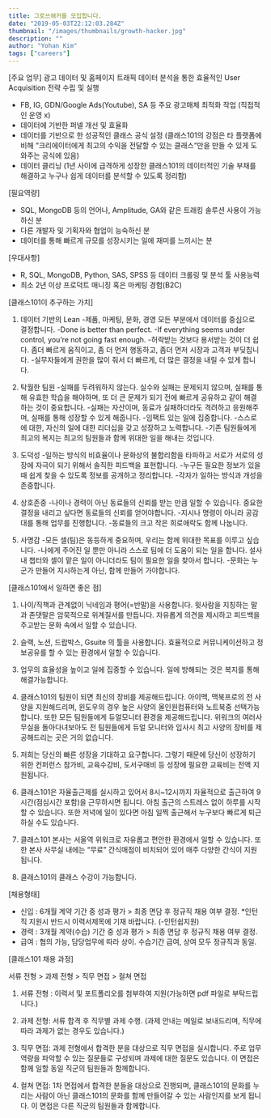 ```yaml
---
title: 그로쓰해커를 모집합니다.
date: "2019-05-03T22:12:03.284Z"
thumbnail: "/images/thumbnails/growth-hacker.jpg"
description: ""
author: "Yohan Kim"
tags: ["careers"]
---
```


[주요 업무]
광고 데이터 및 홈페이지 트래픽 데이터 분석을 통한 효율적인 User Acquisition 전략 수립 및 실행

- FB, IG, GDN/Google Ads(Youtube), SA 등 주요 광고매체 최적화 작업 (직접적인 운영 x)
- 데이터에 기반한 퍼넬 개선 및 효율화
- 데이터를 기반으로 한 성공적인 클래스 공식 설정 (클래스101의 강점은 타 플랫폼에 비해 “크리에이터에게 최고의 수익을 전달할 수 있는 클래스“만을 만들 수 있게 도와주는 공식에 있음)
- 데이터 클리닝 (1년 사이에 급격하게 성장한 클래스101의 데이터적인 기술 부채를 해결하고 누구나 쉽게 데이터를 분석할 수 있도록 정리함)


[필요역량]
- SQL, MongoDB 등의 언어나, Amplitude, GA와 같은 트래킹 솔루션 사용이 가능하신 분
- 다른 개발자 및 기획자와 협업이 능숙하신 분
- 데이터를 통해 빠르게 규모를 성장시키는 일에 재미를 느끼시는 분


[우대사항]
- R, SQL, MongoDB, Python, SAS, SPSS 등 데이터 크롤링 및 분석 툴 사용능력
- 최소 2년 이상 프로덕트 매니징 혹은 마케팅 경험(B2C)


[클래스101이 추구하는 가치]

1. 데이터 기반의 Lean
-제품, 마케팅, 문화, 경영 모든 부분에서 데이터를 중심으로 결정합니다.
-Done is better than perfect.
-If everything seems under control, you’re not going fast enough.
-허락받는 것보다 용서받는 것이 더 쉽다. 좀더 빠르게 움직이고, 좀 더 먼저 행동하고, 좀더 먼저 시장과 고객과 부딪칩니다.
-실무자들에게 권한을 많이 줘서 더 빠르게, 더 많은 결정을 내릴 수 있게 합니다.

2. 탁월한 팀원
-실패를 두려워하지 않는다. 실수와 실패는 문제되지 않으며, 실패를 통해 유효한 학습을 해야하며, 또 더 큰 문제가 되기 전에 빠르게 공유하고 같이 해결하는 것이 중요합니다.
-실패는 자산이며, 동료가 실패하더라도 격려하고 응원해주며, 실패를 통해 성장할 수 있게 해줍니다.
-임팩트 있는 일에 집중합니다.
-스스로에 대한, 자신의 일에 대한 리더십을 갖고 성장하고 노력합니다.
-기존 팀원들에게 최고의 복지는 최고의 팀원들과 함께 위대한 일을 해내는 것입니다.

3. 도덕성
-일하는 방식의 비효율이나 문화상의 불합리함을 타파하고 서로가 서로의 성장에 자극이 되기 위해서 솔직한 피드백을 표현합니다.
-누구든 필요한 정보가 있을때 쉽게 찾을 수 있도록 정보를 공개하고 정리합니다.
-각자가 일하는 방식과 개성을 존중합니다.

4. 상호존중
-나이나 경력이 아닌 동료들의 신뢰를 받는 만큼 일할 수 있습니다. 중요한 결정을 내리고 싶다면 동료들의 신뢰를 얻어야합니다.
-지시나 명령이 아니라 공감대를 통해 업무를 진행합니다.
-동료들의 크고 작은 희로애락도 함께 나눕니다.

5. 사명감
-모든 셀(팀)은 동등하게 중요하며, 우리는 함께 위대한 목표를 이루고 싶습니다.
-나에게 주어진 일 뿐만 아니라 스스로 팀에 더 도움이 되는 일을 합니다. 설사 내 챕터와 셀이 맡은 일이 아니더라도 팀이 필요한 일을 찾아서 합니다.
-문화는 누군가 만들어 지시하는게 아닌, 함께 만들어 가야합니다.


[클래스101에서 일하면 좋은 점]

1. 나이/직책과 관계없이 닉네임과 평어(=반말)을 사용합니다. 윗사람을 지칭하는 말과 존댓말은 암묵적으로 위계질서를 만듭니다. 자유롭게 의견을 제시하고 피드백을 주고받는 문화 속에서 일할 수 있습니다.

2. 슬랙, 노션, 드랍박스, Gsuite 의 툴을 사용합니다. 효율적으로 커뮤니케이션하고 정보공유를 할 수 있는 환경에서 일할 수 있습니다.

3. 업무의 효율성을 높이고 일에 집중할 수 있습니다. 일에 방해되는 것은 복지를 통해 해결가능합니다.

4. 클래스101의 팀원이 되면 최신의 장비를 제공해드립니다. 아이맥, 맥북프로의 전 사양을 지원해드리며, 윈도우의 경우 높은 사양의 올인원컴퓨터와 노트북중 선택가능합니다. 또한 모든 팀원들에게 듀얼모니터 환경을 제공해드립니다. 위워크의 여러사무실을 돌아다녀보아도 전 팀원들에게 듀얼 모니터와 입사시 최고 사양의 장비를 제공해드리는 곳은 거의 없습니다.

5. 저희는 당신의 빠른 성장을 기대하고 요구합니다. 그렇기 때문에 당신이 성장하기 위한 컨퍼런스 참가비, 교육수강비, 도서구매비 등 성장에 필요한 교육비는 전액 지원됩니다.

6. 클래스101은 자율출근제를 실시하고 있어서 8시~12시까지 자율적으로 출근하여 9시간(점심시간 포함)을 근무하시면 됩니다. 아침 출근의 스트레스 없이 하루를 시작할 수 있습니다. 또한 저녁에 일이 있다면 아침 일찍 출근해서 누구보다 빠르게 퇴근하실 수도 있습니다.

7. 클래스101 본사는 서울역 위워크로 자유롭고 편안한 환경에서 일할 수 있습니다. 또한 본사 사무실 내에는 “무료” 간식매점이 비치되어 있어 매주 다양한 간식이 지원됩니다.

8. 클래스101의 클래스 수강이 가능합니다.


[채용형태]
- 신입 : 6개월 계약 기간 중 성과 평가 > 최종 면담 후 정규직 채용 여부 결정.
*인턴직 지원시 반드시 이력서제목에 기재 바랍니다. (-인턴쉽지원)
- 경력 : 3개월 계약(수습) 기간 중 성과 평가 > 최종 면담 후 정규직 채용 여부 결정.
- 급여 : 협의 가능, 담당업무에 따라 상이. 수습기간 급여, 상여 모두 정규직과 동일.


[클래스101 채용 과정]

서류 전형 > 과제 전형 > 직무 면접 > 컬쳐 면접

1. 서류 전형 : 이력서 및 포트폴리오를 첨부하여 지원(가능하면 pdf 파일로 부탁드립니다.)

2. 과제 전형: 서류 합격 후 직무별 과제 수행.
(과제 안내는 메일로 보내드리며, 직무에 따라 과제가 없는 경우도 있습니다.)

3. 직무 면접: 과제 전형에서 합격한 분을 대상으로 직무 면접을 실시합니다. 주로 업무 역량을 파악할 수 있는 질문들로 구성되며 과제에 대한 질문도 있습니다. 이 면접은 함께 일할 동일 직군의 팀원들과 함께합니다.

4. 컬쳐 면접: 1차 면접에서 합격한 분들을 대상으로 진행되며, 클래스101의 문화를 누리는 사람이 아닌 클래스101의 문화를 함께 만들어갈 수 있는 사람인지를 보게 됩니다. 이 면접은 다른 직군의 팀원들과 함께합니다.